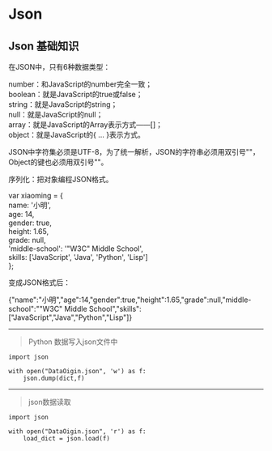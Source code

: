 
# Json

## Json 基础知识

在JSON中，只有6种数据类型：

number：和JavaScript的number完全一致；  
boolean：就是JavaScript的true或false；  
string：就是JavaScript的string；  
null：就是JavaScript的null；  
array：就是JavaScript的Array表示方式——[]；  
object：就是JavaScript的{ ... }表示方式。

JSON中字符集必须是UTF-8，为了统一解析，JSON的字符串必须用双引号""，Object的键也必须用双引号""。

序列化：把对象编程JSON格式。

var xiaoming = {  
    name: '小明',  
    age: 14,  
    gender: true,  
    height: 1.65,  
    grade: null,  
    'middle-school': '\"W3C\" Middle School',  
    skills: ['JavaScript', 'Java', 'Python', 'Lisp']  
};

变成JSON格式后：

{"name":"小明","age":14,"gender":true,"height":1.65,"grade":null,"middle-school":"\"W3C\" Middle School","skills":["JavaScript","Java","Python","Lisp"]}

---
> Python 数据写入json文件中

```
import json

with open("DataOigin.json", 'w') as f:
    json.dump(dict,f)

```

---

> json数据读取

```
import json

with open("DataOigin.json", 'r') as f:
    load_dict = json.load(f)

```
